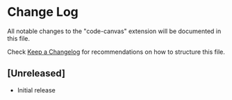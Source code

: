 # Change Log

All notable changes to the "code-canvas" extension will be documented in this file.

Check [Keep a Changelog](http://keepachangelog.com/) for recommendations on how to structure this file.

## [Unreleased]

- Initial release